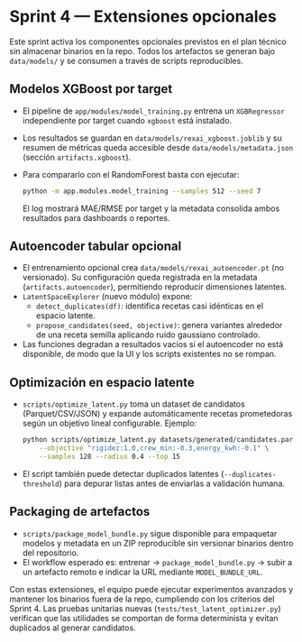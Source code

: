 # Sprint 4 — Extensiones opcionales

Este sprint activa los componentes opcionales previstos en el plan técnico
sin almacenar binarios en la repo. Todos los artefactos se generan bajo
`data/models/` y se consumen a través de scripts reproducibles.

## Modelos XGBoost por target

* El pipeline de `app/modules/model_training.py` entrena un `XGBRegressor`
  independiente por target cuando `xgboost` está instalado.
* Los resultados se guardan en `data/models/rexai_xgboost.joblib` y su
  resumen de métricas queda accesible desde `data/models/metadata.json`
  (sección `artifacts.xgboost`).
* Para compararlo con el RandomForest basta con ejecutar:

  ```bash
  python -m app.modules.model_training --samples 512 --seed 7
  ```

  El log mostrará MAE/RMSE por target y la metadata consolida ambos
  resultados para dashboards o reportes.

## Autoencoder tabular opcional

* El entrenamiento opcional crea `data/models/rexai_autoencoder.pt`
  (no versionado). Su configuración queda registrada en la metadata
  (`artifacts.autoencoder`), permitiendo reproducir dimensiones latentes.
* `LatentSpaceExplorer` (nuevo módulo) expone:
  * `detect_duplicates(df)`: identifica recetas casi idénticas en el espacio
    latente.
  * `propose_candidates(seed, objective)`: genera variantes alrededor de una
    receta semilla aplicando ruido gaussiano controlado.
* Las funciones degradan a resultados vacíos si el autoencoder no está
  disponible, de modo que la UI y los scripts existentes no se rompan.

## Optimización en espacio latente

* `scripts/optimize_latent.py` toma un dataset de candidatos (Parquet/CSV/JSON)
  y expande automáticamente recetas prometedoras según un objetivo lineal
  configurable. Ejemplo:

  ```bash
  python scripts/optimize_latent.py datasets/generated/candidates.parquet \
      --objective "rigidez:1.0,crew_min:-0.3,energy_kwh:-0.1" \
      --samples 128 --radius 0.4 --top 15
  ```

* El script también puede detectar duplicados latentes (`--duplicates-threshold`)
  para depurar listas antes de enviarlas a validación humana.

## Packaging de artefactos

* `scripts/package_model_bundle.py` sigue disponible para empaquetar modelos y
  metadata en un ZIP reproducible sin versionar binarios dentro del repositorio.
* El workflow esperado es: entrenar → `package_model_bundle.py` → subir a un
  artefacto remoto e indicar la URL mediante `MODEL_BUNDLE_URL`.

Con estas extensiones, el equipo puede ejecutar experimentos avanzados y
mantener los binarios fuera de la repo, cumpliendo con los criterios del
Sprint 4. Las pruebas unitarias nuevas (`tests/test_latent_optimizer.py`)
verifican que las utilidades se comportan de forma determinista y evitan
duplicados al generar candidatos.
